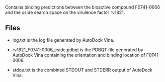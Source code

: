 Contains binding predictions between the bioactive compound F0741-0006 and the cside search space on the virulence factor rv1821.

## Files

- log.txt is the log file generated by AutoDock Vina.

- rv1821_F0741-0006_cside.pdbqt is the PDBQT file generated by AutoDock Vina containing the orientation and binding location of F0741-0006.

- stdoe.txt is the combined STDOUT and STDERR output of AutoDock Vina.


